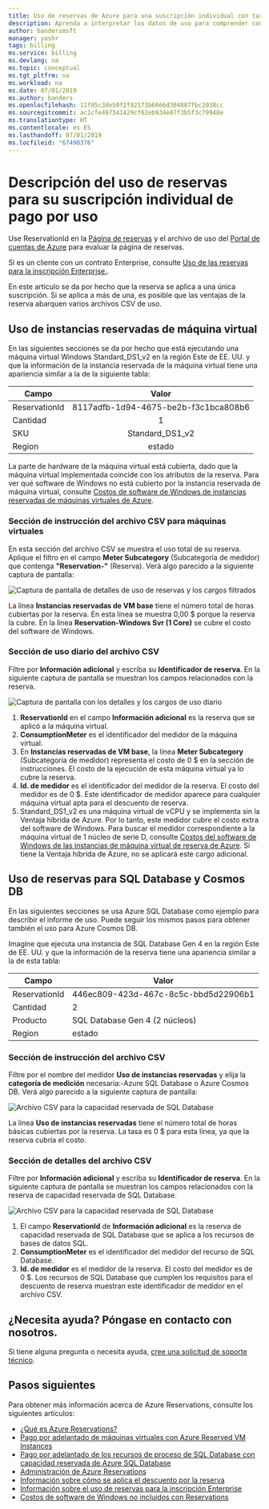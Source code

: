 ```yaml
---
title: Uso de reservas de Azure para una suscripción individual con tarifas de pago por uso
description: Aprenda a interpretar los datos de uso para comprender como se aplican las tarifas de reserva de Azure a su suscripción individual de pago por uso.
author: bandersmsft
manager: yashr
tags: billing
ms.service: billing
ms.devlang: na
ms.topic: conceptual
ms.tgt_pltfrm: na
ms.workload: na
ms.date: 07/01/2019
ms.author: banders
ms.openlocfilehash: 11f05c3de50f2f82173b6666d304887fbc2038cc
ms.sourcegitcommit: ac1cfe497341429cf62eb934e87f3b5f3c79948e
ms.translationtype: HT
ms.contentlocale: es-ES
ms.lasthandoff: 07/01/2019
ms.locfileid: "67490376"
---
```

# <a name="understand-azure-reservation-usage-for-your-individual-subscription-with-pay-as-you-go-rates-subscription"></a>Descripción del uso de reservas para su suscripción individual de pago por uso

Use ReservationId en la [Página de reservas](https://portal.azure.com/?microsoft_azure_marketplace_ItemHideKey=Reservations&Microsoft_Azure_Reservations=true#blade/Microsoft_Azure_Reservations/ReservationsBrowseBlade) y el archivo de uso del [Portal de cuentas de Azure](https://account.azure.com) para evaluar la página de reservas.

Si es un cliente con un contrato Enterprise, consulte [Uso de las reservas para la inscripción Enterprise.](billing-understand-reserved-instance-usage-ea.md).

En este artículo se da por hecho que la reserva se aplica a una única suscripción. Si se aplica a más de una, es posible que las ventajas de la reserva abarquen varios archivos CSV de uso.

## <a name="usage-for-reserved-virtual-machine-instances"></a>Uso de instancias reservadas de máquina virtual

En las siguientes secciones se da por hecho que está ejecutando una máquina virtual Windows Standard_DS1_v2 en la región Este de EE. UU. y que la información de la instancia reservada de la máquina virtual tiene una apariencia similar a la de la siguiente tabla:

| Campo | Valor |
|---| :---: |
|ReservationId |8117adfb-1d94-4675-be2b-f3c1bca808b6|
|Cantidad |1|
|SKU | Standard_DS1_v2|
|Region | estado |

La parte de hardware de la máquina virtual está cubierta, dado que la máquina virtual implementada coincide con los atributos de la reserva. Para ver qué software de Windows no está cubierto por la instancia reservada de máquina virtual, consulte [Costos de software de Windows de instancias reservadas de máquinas virtuales de Azure](billing-reserved-instance-windows-software-costs.md).

### <a name="statement-section-of-csv-file-for-vms"></a>Sección de instrucción del archivo CSV para máquinas virtuales

En esta sección del archivo CSV se muestra el uso total de su reserva. Aplique el filtro en el campo **Meter Subcategory** (Subcategoría de medidor) que contenga **"Reservation-"** (Reserva). Verá algo parecido a la siguiente captura de pantalla:

![Captura de pantalla de detalles de uso de reservas y los cargos filtrados](./media/billing-understand-reserved-instance-usage/billing-payg-reserved-instance-csv-statements.png)

La línea **Instancias reservadas de VM base** tiene el número total de horas cubiertas por la reserva. En esta línea se muestra 0,00 $ porque la reserva la cubre. En la línea **Reservation-Windows Svr (1 Core)** se cubre el costo del software de Windows.

### <a name="daily-usage-section-of-csv-file"></a>Sección de uso diario del archivo CSV

Filtre por **Información adicional** y escriba su **Identificador de reserva**. En la siguiente captura de pantalla se muestran los campos relacionados con la reserva.

![Captura de pantalla con los detalles y los cargos de uso diario](./media/billing-understand-reserved-instance-usage/billing-payg-reserved-instance-csv-details.png)

1. **ReservationId** en el campo **Información adicional** es la reserva que se aplicó a la máquina virtual.
2. **ConsumptionMeter** es el identificador del medidor de la máquina virtual.
3. En **Instancias reservadas de VM base**, la línea **Meter Subcategory** (Subcategoría de medidor) representa el costo de 0 $ en la sección de instrucciones. El costo de la ejecución de esta máquina virtual ya lo cubre la reserva.
4. **Id. de medidor** es el identificador del medidor de la reserva. El costo del medidor es de 0 $. Este identificador de medidor aparece para cualquier máquina virtual apta para el descuento de reserva.
5. Standard_DS1_v2 es una máquina virtual de vCPU y se implementa sin la Ventaja híbrida de Azure. Por lo tanto, este medidor cubre el costo extra del software de Windows. Para buscar el medidor correspondiente a la máquina virtual de 1 núcleo de serie D, consulte [Costos del software de Windows de las instancias de máquina virtual de reserva de Azure](billing-reserved-instance-windows-software-costs.md). Si tiene la Ventaja híbrida de Azure, no se aplicará este cargo adicional.

## <a name="usage-for-sql-database--cosmos-db-reservations"></a>Uso de reservas para SQL Database y Cosmos DB

En las siguientes secciones se usa Azure SQL Database como ejemplo para describir el informe de uso. Puede seguir los mismos pasos para obtener también el uso para Azure Cosmos DB.

Imagine que ejecuta una instancia de SQL Database Gen 4 en la región Este de EE. UU. y que la información de la reserva tiene una apariencia similar a la de esta tabla:

| Campo | Valor |
|---| --- |
|ReservationId |446ec809-423d-467c-8c5c-bbd5d22906b1|
|Cantidad |2|
|Producto| SQL Database Gen 4 (2 núcleos)|
|Region | estado |

### <a name="statement-section-of-csv-file"></a>Sección de instrucción del archivo CSV

Filtre por el nombre del medidor **Uso de instancias reservadas** y elija la **categoría de medición** necesaria:-Azure SQL Database o Azure Cosmos DB. Verá algo parecido a la siguiente captura de pantalla:

![Archivo CSV para la capacidad reservada de SQL Database](./media/billing-understand-reserved-instance-usage/billing-payg-sql-db-reserved-capacity-csv-statements.png)

La línea **Uso de instancias reservadas** tiene el número total de horas básicas cubiertas por la reserva. La tasa es 0 $ para esta línea, ya que la reserva cubría el costo.

### <a name="detail-section-of-csv-file"></a>Sección de detalles del archivo CSV

Filtre por **Información adicional** y escriba su **Identificador de reserva**. En la siguiente captura de pantalla se muestran los campos relacionados con la reserva de capacidad reservada de SQL Database.

![Archivo CSV para la capacidad reservada de SQL Database](./media/billing-understand-reserved-instance-usage/billing-payg-sql-db-reserved-capacity-csv-details.png)

1. El campo **ReservationId** de **Información adicional** es la reserva de capacidad reservada de SQL Database que se aplica a los recursos de bases de datos SQL.
2. **ConsumptionMeter** es el identificador del medidor del recurso de SQL Database.
3. **Id. de medidor** es el medidor de la reserva. El costo del medidor es de 0 $. Los recursos de SQL Database que cumplen los requisitos para el descuento de reserva muestran este identificador de medidor en el archivo CSV.

## <a name="need-help-contact-us"></a>¿Necesita ayuda? Póngase en contacto con nosotros.

Si tiene alguna pregunta o necesita ayuda, [cree una solicitud de soporte técnico](https://go.microsoft.com/fwlink/?linkid=2083458).

## <a name="next-steps"></a>Pasos siguientes

Para obtener más información acerca de Azure Reservations, consulte los siguientes artículos:

- [¿Qué es Azure Reservations?](billing-save-compute-costs-reservations.md)
- [Pago por adelantado de máquinas virtuales con Azure Reserved VM Instances](../virtual-machines/windows/prepay-reserved-vm-instances.md)
- [Pago por adelantado de los recursos de proceso de SQL Database con capacidad reservada de Azure SQL Database](../sql-database/sql-database-reserved-capacity.md)
- [Administración de Azure Reservations](billing-manage-reserved-vm-instance.md)
- [Información sobre cómo se aplica el descuento por la reserva](billing-understand-vm-reservation-charges.md)
- [Información sobre el uso de reservas para la inscripción Enterprise](billing-understand-reserved-instance-usage-ea.md)
- [Costos de software de Windows no incluidos con Reservations](billing-reserved-instance-windows-software-costs.md)
